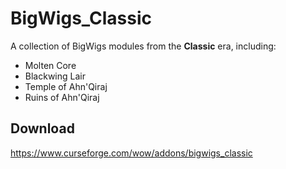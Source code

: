 # BigWigs_Classic
A collection of BigWigs modules from the **Classic** era, including:

* Molten Core
* Blackwing Lair
* Temple of Ahn'Qiraj
* Ruins of Ahn'Qiraj

## Download
<https://www.curseforge.com/wow/addons/bigwigs_classic>
